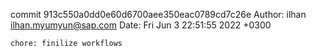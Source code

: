 commit 913c550a0dd0e60d6700aee350eac0789cd7c26e
Author: ilhan <ilhan.myumyun@sap.com>
Date:   Fri Jun 3 22:51:55 2022 +0300

    chore: finilize workflows
